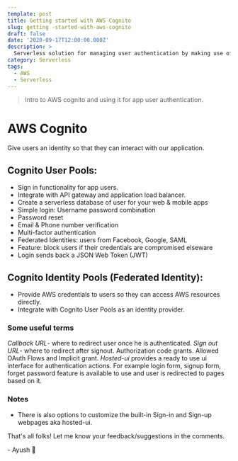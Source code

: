 ```yaml
---
template: post
title: Getting started with AWS Cognito
slug: getting -started-with-aws-cognito
draft: false
date: '2020-09-17T12:00:00.000Z'
description: >
  Serverless solution for managing user authentication by making use of aws cognito
category: Serverless
tags:
  - AWS
  - Serverless
---
```


> Intro to AWS cognito and using it for app user authentication.

# AWS Cognito

Give users an identity so that they can interact with our application.

## Cognito User Pools:
- Sign in functionality for app users.
- Integrate with API gateway and application load balancer.
- Create a serverless database of user for your web & mobile apps
- Simple login: Username password combination
- Password reset
- Email & Phone number verification
- Multi-factor authentication
- Federated Identities: users from Facebook, Google, SAML
- Feature: block users if their credentials are compromised elseware
- Login sends back a JSON Web Token (JWT)

## Cognito Identity Pools (Federated Identity):
- Provide AWS credentials to users so they can access AWS resources directly.
- Integrate with Cognito User Pools as an identity provider.

### Some useful terms

*Callback URL*- where to redirect user once he is authenticated.
*Sign out URL*- where to redirect after signout.
Authorization code grants.
Allowed OAuth Flows and Implicit grant.
*Hosted-ui* provides a ready to use ui interface for authentication actions. For example login form, signup form, forget password feature is available to use and user is redirected to pages based on it.

### Notes
- There is also options to customize the built-in Sign-in and Sign-up webpages aka hosted-ui.

That's all folks! Let me know your feedback/suggestions in the comments.

\- Ayush 🙂